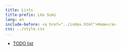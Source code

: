 ```yaml
---
title: Lists
title-prefix: Léo Sumi
lang: en
include-before: <a href="../index.html">Home</a>
css: ../style.css
...
```


* [TODO list](todo-list.html)
